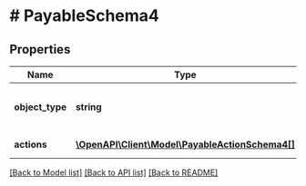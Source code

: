 # # PayableSchema4

## Properties

Name | Type | Description | Notes
------------ | ------------- | ------------- | -------------
**object_type** | **string** | Object type | [optional] [default to 'payable']
**actions** | [**\OpenAPI\Client\Model\PayableActionSchema4[]**](PayableActionSchema4.md) | List of actions | [optional]

[[Back to Model list]](../../README.md#models) [[Back to API list]](../../README.md#endpoints) [[Back to README]](../../README.md)
